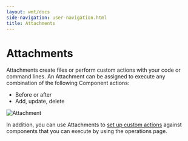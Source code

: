 ```yaml
---
layout: wmt/docs
side-navigation: user-navigation.html
title: Attachments
---
```


# Attachments

Attachments create files or perform custom actions with your code or command lines. An Attachment can be assigned to execute any combination of the following Component actions:


* Before or after
* Add, update, delete

![Attachment](/assets/docs/local/images/attachment.png)

In addition, you can use Attachments to <a href="/user/operation/set-up-a-custom-action.html">set up custom actions</a> against components that you can execute by using the operations page.

